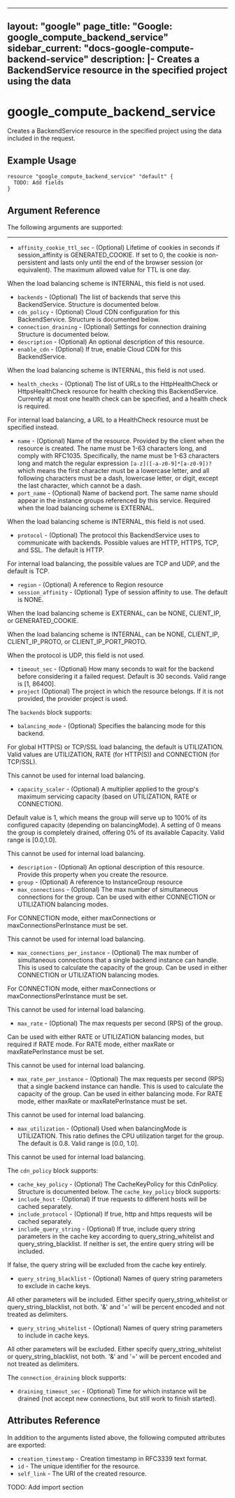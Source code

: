 <!---
 ----------------------------------------------------------------------------

     ***     AUTO GENERATED CODE    ***    AUTO GENERATED CODE     ***

 ----------------------------------------------------------------------------

     This file is automatically generated by terraform-codegen and manual
     changes will be clobbered when the file is regenerated.

     Please read more about how to change this file in README.md and
     CONTRIBUTING.md located at the root of this package.

 ----------------------------------------------------------------------------
--->
---
layout: "google"
page_title: "Google: google_compute_backend_service"
sidebar_current: "docs-google-compute-backend-service"
description: |-
  Creates a BackendService resource in the specified project using the data
---

# google\_compute\_backend\_service

Creates a BackendService resource in the specified project using the data
included in the request.


## Example Usage

```hcl
resource "google_compute_backend_service" "default" {
  TODO: Add fields
}
```

## Argument Reference

The following arguments are supported:



- - -

* `affinity_cookie_ttl_sec` -
  (Optional)
  Lifetime of cookies in seconds if session_affinity is
GENERATED_COOKIE. If set to 0, the cookie is non-persistent and lasts
only until the end of the browser session (or equivalent). The
maximum allowed value for TTL is one day.

When the load balancing scheme is INTERNAL, this field is not used.
* `backends` -
  (Optional)
  The list of backends that serve this BackendService.
  Structure is documented below.
* `cdn_policy` -
  (Optional)
  Cloud CDN configuration for this BackendService.
  Structure is documented below.
* `connection_draining` -
  (Optional)
  Settings for connection draining
  Structure is documented below.
* `description` -
  (Optional)
  An optional description of this resource.
* `enable_cdn` -
  (Optional)
  If true, enable Cloud CDN for this BackendService.

When the load balancing scheme is INTERNAL, this field is not used.
* `health_checks` -
  (Optional)
  The list of URLs to the HttpHealthCheck or HttpsHealthCheck resource
for health checking this BackendService. Currently at most one health
check can be specified, and a health check is required.

For internal load balancing, a URL to a HealthCheck resource must be
specified instead.
* `name` -
  (Optional)
  Name of the resource. Provided by the client when the resource is
created. The name must be 1-63 characters long, and comply with
RFC1035. Specifically, the name must be 1-63 characters long and match
the regular expression `[a-z]([-a-z0-9]*[a-z0-9])?` which means the
first character must be a lowercase letter, and all following
characters must be a dash, lowercase letter, or digit, except the last
character, which cannot be a dash.
* `port_name` -
  (Optional)
  Name of backend port. The same name should appear in the instance
groups referenced by this service. Required when the load balancing
scheme is EXTERNAL.

When the load balancing scheme is INTERNAL, this field is not used.
* `protocol` -
  (Optional)
  The protocol this BackendService uses to communicate with backends.
Possible values are HTTP, HTTPS, TCP, and SSL. The default is HTTP.

For internal load balancing, the possible values are TCP and UDP, and
the default is TCP.
* `region` -
  (Optional)
  A reference to Region resource
* `session_affinity` -
  (Optional)
  Type of session affinity to use. The default is NONE.

When the load balancing scheme is EXTERNAL, can be NONE, CLIENT_IP, or
GENERATED_COOKIE.

When the load balancing scheme is INTERNAL, can be NONE, CLIENT_IP,
CLIENT_IP_PROTO, or CLIENT_IP_PORT_PROTO.

When the protocol is UDP, this field is not used.
* `timeout_sec` -
  (Optional)
  How many seconds to wait for the backend before considering it a
failed request. Default is 30 seconds. Valid range is [1, 86400].
* `project` (Optional) The project in which the resource belongs.
    If it is not provided, the provider project is used.


The `backends` block supports:
* `balancing_mode` -
  (Optional)
  Specifies the balancing mode for this backend.

For global HTTP(S) or TCP/SSL load balancing, the default is
UTILIZATION. Valid values are UTILIZATION, RATE (for HTTP(S))
and CONNECTION (for TCP/SSL).

This cannot be used for internal load balancing.
* `capacity_scaler` -
  (Optional)
  A multiplier applied to the group's maximum servicing capacity
(based on UTILIZATION, RATE or CONNECTION).

Default value is 1, which means the group will serve up to 100%
of its configured capacity (depending on balancingMode). A
setting of 0 means the group is completely drained, offering
0% of its available Capacity. Valid range is [0.0,1.0].

This cannot be used for internal load balancing.
* `description` -
  (Optional)
  An optional description of this resource.
Provide this property when you create the resource.
* `group` -
  (Optional)
  A reference to InstanceGroup resource
* `max_connections` -
  (Optional)
  The max number of simultaneous connections for the group. Can
be used with either CONNECTION or UTILIZATION balancing modes.

For CONNECTION mode, either maxConnections or
maxConnectionsPerInstance must be set.

This cannot be used for internal load balancing.
* `max_connections_per_instance` -
  (Optional)
  The max number of simultaneous connections that a single
backend instance can handle. This is used to calculate the
capacity of the group. Can be used in either CONNECTION or
UTILIZATION balancing modes.

For CONNECTION mode, either maxConnections or
maxConnectionsPerInstance must be set.

This cannot be used for internal load balancing.
* `max_rate` -
  (Optional)
  The max requests per second (RPS) of the group.

Can be used with either RATE or UTILIZATION balancing modes,
but required if RATE mode. For RATE mode, either maxRate or
maxRatePerInstance must be set.

This cannot be used for internal load balancing.
* `max_rate_per_instance` -
  (Optional)
  The max requests per second (RPS) that a single backend
instance can handle. This is used to calculate the capacity of
the group. Can be used in either balancing mode. For RATE mode,
either maxRate or maxRatePerInstance must be set.

This cannot be used for internal load balancing.
* `max_utilization` -
  (Optional)
  Used when balancingMode is UTILIZATION. This ratio defines the
CPU utilization target for the group. The default is 0.8. Valid
range is [0.0, 1.0].

This cannot be used for internal load balancing.
  
  
  
  
  
  
  
  
  
The `cdn_policy` block supports:
* `cache_key_policy` -
  (Optional)
  The CacheKeyPolicy for this CdnPolicy.
  Structure is documented below.
  The `cache_key_policy` block supports:
* `include_host` -
  (Optional)
  If true requests to different hosts will be cached separately.
* `include_protocol` -
  (Optional)
  If true, http and https requests will be cached separately.
* `include_query_string` -
  (Optional)
  If true, include query string parameters in the cache key
according to query_string_whitelist and
query_string_blacklist. If neither is set, the entire query
string will be included.

If false, the query string will be excluded from the cache
key entirely.
* `query_string_blacklist` -
  (Optional)
  Names of query string parameters to exclude in cache keys.

All other parameters will be included. Either specify
query_string_whitelist or query_string_blacklist, not both.
'&' and '=' will be percent encoded and not treated as
delimiters.
* `query_string_whitelist` -
  (Optional)
  Names of query string parameters to include in cache keys.

All other parameters will be excluded. Either specify
query_string_whitelist or query_string_blacklist, not both.
'&' and '=' will be percent encoded and not treated as
delimiters.
  
  
  
  
  
The `connection_draining` block supports:
* `draining_timeout_sec` -
  (Optional)
  Time for which instance will be drained (not accept new
connections, but still work to finish started).
  










## Attributes Reference

In addition to the arguments listed above, the following computed attributes are exported:

* `creation_timestamp` -
  Creation timestamp in RFC3339 text format.
* `id` -
  The unique identifier for the resource.
* `self_link` - The URI of the created resource.




TODO: Add import section
